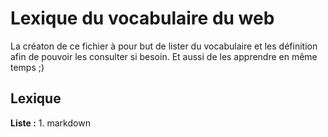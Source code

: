 # Lexique du vocabulaire du web

La créaton de ce fichier à pour but de lister du vocabulaire et les définition afin de pouvoir les consulter si besoin.
Et aussi de les apprendre en même temps ;)

## Lexique

**Liste :** 1. markdown
